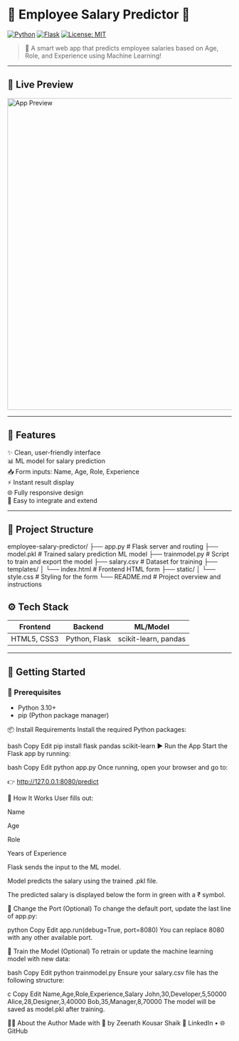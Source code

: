 # 💼 Employee Salary Predictor 🔮

[![Python](https://img.shields.io/badge/Python-3.10-blue?logo=python)](https://www.python.org/)
[![Flask](https://img.shields.io/badge/Flask-Web%20Framework-lightgrey?logo=flask)](https://flask.palletsprojects.com/)
[![License: MIT](https://img.shields.io/badge/License-MIT-yellow.svg)](https://opensource.org/licenses/MIT)

> 🔎 A smart web app that predicts employee salaries based on Age, Role, and Experience using Machine Learning!

---

## 📸 Live Preview

<img src="preview.png" alt="App Preview" width="700"/>

---

## 🧠 Features

✨ Clean, user-friendly interface  
📊 ML model for salary prediction  
📥 Form inputs: Name, Age, Role, Experience  
⚡ Instant result display  
🌐 Fully responsive design  
🧩 Easy to integrate and extend  

---

## 📁 Project Structure

employee-salary-predictor/
├── app.py # Flask server and routing
├── model.pkl # Trained salary prediction ML model
├── trainmodel.py # Script to train and export the model
├── salary.csv # Dataset for training
├── templates/
│ └── index.html # Frontend HTML form
├── static/
│ └── style.css # Styling for the form
└── README.md # Project overview and instructions


## ⚙️ Tech Stack

| Frontend     | Backend     | ML/Model     |
|--------------|-------------|--------------|
| HTML5, CSS3  | Python, Flask | scikit-learn, pandas |

---

## 🚀 Getting Started

### 🔧 Prerequisites

- Python 3.10+
- pip (Python package manager)

📦 Install Requirements
Install the required Python packages:

bash
Copy
Edit
pip install flask pandas scikit-learn
▶️ Run the App
Start the Flask app by running:

bash
Copy
Edit
python app.py
Once running, open your browser and go to:

👉 http://127.0.0.1:8080/predict

🔁 How It Works
User fills out:

Name

Age

Role

Years of Experience

Flask sends the input to the ML model.

Model predicts the salary using the trained .pkl file.

The predicted salary is displayed below the form in green with a ₹ symbol.

🔄 Change the Port (Optional)
To change the default port, update the last line of app.py:

python
Copy
Edit
app.run(debug=True, port=8080)
You can replace 8080 with any other available port.

🧪 Train the Model (Optional)
To retrain or update the machine learning model with new data:

bash
Copy
Edit
python trainmodel.py
Ensure your salary.csv file has the following structure:

c
Copy
Edit
Name,Age,Role,Experience,Salary
John,30,Developer,5,50000
Alice,28,Designer,3,40000
Bob,35,Manager,8,70000
The model will be saved as model.pkl after training.





🙋‍♀️ About the Author
Made with 💖 by Zeenath Kousar Shaik
🔗 LinkedIn • 🌐 GitHub
